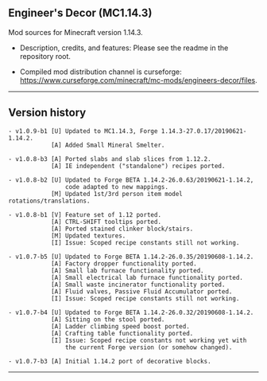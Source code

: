 
## Engineer's Decor (MC1.14.3)

Mod sources for Minecraft version 1.14.3.

- Description, credits, and features: Please see the readme in the repository root.

- Compiled mod distribution channel is curseforge: https://www.curseforge.com/minecraft/mc-mods/engineers-decor/files.

----
## Version history

    - v1.0.9-b1 [U] Updated to MC1.14.3, Forge 1.14.3-27.0.17/20190621-1.14.2.
                [A] Added Small Mineral Smelter.

    - v1.0.8-b3 [A] Ported slabs and slab slices from 1.12.2.
                [A] IE independent ("standalone") recipes ported.

    - v1.0.8-b2 [U] Updated to Forge BETA 1.14.2-26.0.63/20190621-1.14.2,
                    code adapted to new mappings.
                [M] Updated 1st/3rd person item model rotations/translations.

    - v1.0.8-b1 [V] Feature set of 1.12 ported.
                [A] CTRL-SHIFT tooltips ported.
                [A] Ported stained clinker block/stairs.
                [M] Updated textures.
                [I] Issue: Scoped recipe constants still not working.

    - v1.0.7-b5 [U] Updated to Forge BETA 1.14.2-26.0.35/20190608-1.14.2.
                [A] Factory dropper functionality ported.
                [A] Small lab furnace functionality ported.
                [A] Small electrical lab furnace functionality ported.
                [A] Small waste incinerator functionality ported.
                [A] Fluid valves, Passive Fluid Accumulator ported.
                [I] Issue: Scoped recipe constants still not working.

    - v1.0.7-b4 [U] Updated to Forge BETA 1.14.2-26.0.32/20190608-1.14.2.
                [A] Sitting on the stool ported.
                [A] Ladder climbing speed boost ported.
                [A] Crafting table functionality ported.
                [I] Issue: Scoped recipe constants not working yet with
                    the current Forge version (or somehow changed).

    - v1.0.7-b3 [A] Initial 1.14.2 port of decorative blocks.

----
